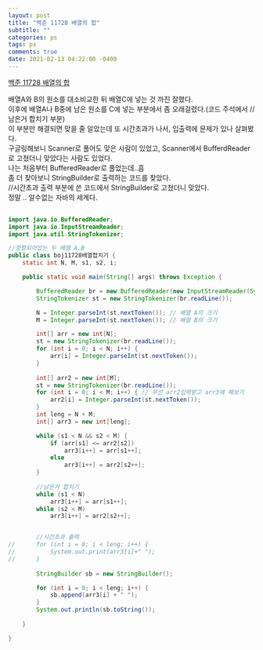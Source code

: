 ```yaml
---
layout: post
title: "백준 11728 배열의 합"
subtitle: ""
categories: ps
tags: ps
comments: true
date: 2021-02-13 04:22:00 -0400
---
```


[백준 11728 배열의 합](boj.kr/11728)  

배열A와 B의 원소를 대소비교한 뒤 배열C에 넣는 것 까진 잘했다.  
이후에 배열A나 B중에 남은 원소를 C에 넣는 부분에서 좀 오래걸렸다.(코드 주석에서 //남은거 합치기 부분)   
이 부분만 해결되면 맞을 줄 알았는데 또 시간초과가 나서, 입출력에 문제가 있나 살펴봤다.  
구글링해보니 Scanner로 풀어도 맞은 사람이 있었고,  Scanner에서 BufferdReader로 고쳤더니 맞았다는 사람도 있었다.  
나는 처음부터 BufferedReader로 풀었는데..흠  
좀 더 찾아보니 StringBuilder로 출력하는 코드를 찾았다.  
//시간초과 출력 부분에 쓴 코드에서 StringBuilder로 고쳤더니 맞았다.  
정말 .. 알수없는 자바의 세계다.  


```java 
 
import java.io.BufferedReader;
import java.io.InputStreamReader; 
import java.util.StringTokenizer;

//정렬되어있는 두 배열 A,B
public class boj11728배열합치기 {
	static int N, M, s1, s2, i;

	public static void main(String[] args) throws Exception {

		BufferedReader br = new BufferedReader(new InputStreamReader(System.in));
		StringTokenizer st = new StringTokenizer(br.readLine());

		N = Integer.parseInt(st.nextToken()); // 배열 A의 크기
		M = Integer.parseInt(st.nextToken()); // 배열 B의 크기

		int[] arr = new int[N];
		st = new StringTokenizer(br.readLine());
		for (int i = 0; i < N; i++) {
			arr[i] = Integer.parseInt(st.nextToken());
		}
 
		int[] arr2 = new int[M];
		st = new StringTokenizer(br.readLine());
		for (int i = 0; i < M; i++) { // 우선 arr2입력받고 arr3에 해보기
			arr2[i] = Integer.parseInt(st.nextToken());
		}
		int leng = N + M;
		int[] arr3 = new int[leng];

		while (s1 < N && s2 < M) {
			if (arr[s1] <= arr2[s2])
				arr3[i++] = arr[s1++];
			else
				arr3[i++] = arr2[s2++];
		}
		
		//남은거 합치기
		while (s1 < N)
			arr3[i++] = arr[s1++];
		while (s2 < M)
			arr3[i++] = arr2[s2++];


		//시간초과 출력
//		for (int i = 0; i < leng; i++) {
//			System.out.print(arr3[i]+" ");
//		}
		
        StringBuilder sb = new StringBuilder();

        for (int i = 0; i < leng; i++) {
            sb.append(arr3[i] + " ");
        }
        System.out.println(sb.toString());
		 
	}

}


```